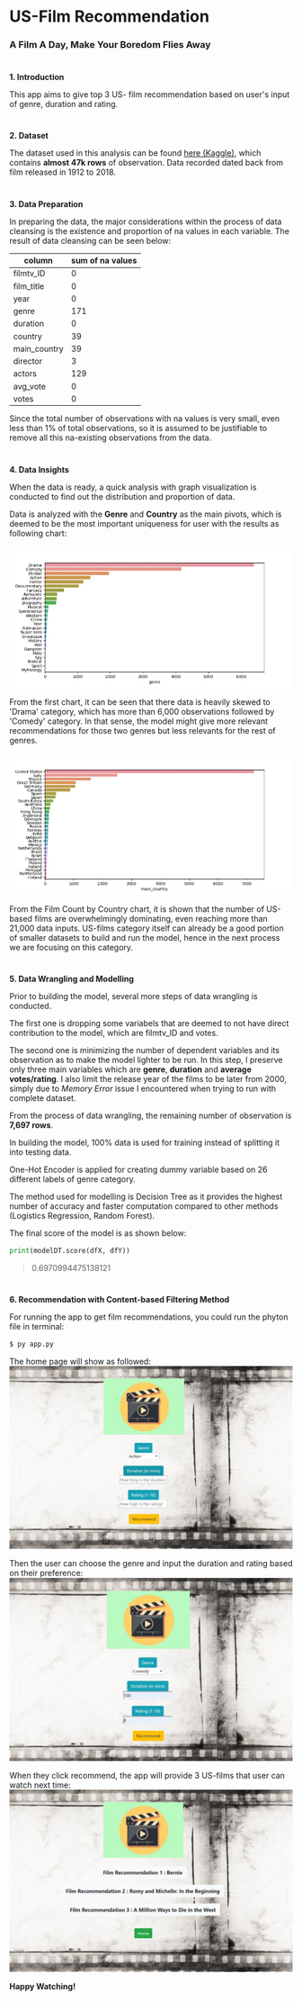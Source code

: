 # US-Film Recommendation
### A Film A Day, Make Your Boredom Flies Away

#
**1. Introduction**

This app aims to give top 3 US- film recommendation based on user's input of genre, duration and rating.

#
**2. Dataset**

The dataset used in this analysis can be found [here (Kaggle)](https://www.kaggle.com/stefanoleone992/filmtv-movies-dataset), which contains **almost 47k rows** of observation. Data recorded dated back from film released in 1912 to 2018.

#
**3. Data Preparation**

In preparing the data, the major considerations within the process of data cleansing is the existence and proportion of na values in each variable. The result of data cleansing can be seen below:

column | sum of na values
--- | ---
filmtv_ID | 0
film_title | 0
year | 0
genre | 171
duration | 0
country | 39
main_country | 39
director | 3
actors | 129
avg_vote | 0
votes | 0

Since the total number of observations with na values is very small, even less than 1% of total observations, so it is assumed to be justifiable to remove all this na-existing observations from the data.

#
**4. Data Insights**

When the data is ready, a quick analysis with graph visualization is conducted to find out the distribution and proportion of data.

Data is analyzed with the **Genre** and **Country** as the main pivots, which is deemed to be the most important uniqueness for user with the results as following chart:

![image](./images/Genre.jpg)

From the first chart, it can be seen that there data is heavily skewed to 'Drama' category, which has more than 6,000 observations followed by 'Comedy' category. In that sense, the model might give more relevant recommendations for those two genres but less relevants for the rest of genres.

![image](./images/Country.jpg)

From the Film Count by Country chart, it is shown that the number of US-based films are overwhelmingly dominating, even reaching more than 21,000 data inputs. US-films category itself can already be a good portion of smaller datasets to build and run the model, hence in the next process we are focusing on this category.


#
**5. Data Wrangling and Modelling**

Prior to building the model, several more steps of data wrangling is conducted.

The first one is dropping some variabels that are deemed to not have direct contribution to the model, which are filmtv_ID and votes.

The second one is minimizing the number of dependent variables and its observation as to make the model lighter to be run. In this step, I preserve only three main variables which are **genre**, **duration** and **average votes/rating**. I also limit the release year of the films to be later from 2000, simply due to *Memory Error* issue I encountered when trying to run with complete dataset.

From the process of data wrangling, the remaining number of observation is **7,697 rows**.


In building the model, 100% data is used for training instead of splitting it into testing data.

One-Hot Encoder is applied for creating dummy variable based on 26 different labels of genre category.

The method used for modelling is Decision Tree as it provides the highest number of accuracy and faster computation compared to other methods (Logistics Regression, Random Forest).

The final score of the model is as shown below:


```python
print(modelDT.score(dfX, dfY))
```

> 0.6970994475138121

#
**6. Recommendation with Content-based Filtering Method**

For running the app to get film recommendations, you could run the phyton file in terminal:

```bash
$ py app.py
```

The home page will show as followed:
![image](./images/Home.JPG)


Then the user can choose the genre and input the duration and rating based on their preference:
![image](./images/Input.JPG)


When they click recommend, the app will provide 3 US-films that user can watch next time:
![image](./images/Prediction.JPG)


**Happy Watching!**

